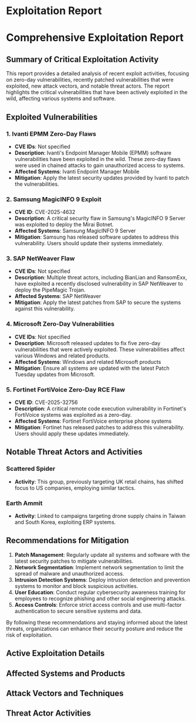 # Exploitation Report

# Comprehensive Exploitation Report

## Summary of Critical Exploitation Activity

This report provides a detailed analysis of recent exploit activities, focusing on zero-day vulnerabilities, recently patched vulnerabilities that were exploited, new attack vectors, and notable threat actors. The report highlights the critical vulnerabilities that have been actively exploited in the wild, affecting various systems and software.

## Exploited Vulnerabilities

### 1. Ivanti EPMM Zero-Day Flaws
- **CVE IDs**: Not specified
- **Description**: Ivanti's Endpoint Manager Mobile (EPMM) software vulnerabilities have been exploited in the wild. These zero-day flaws were used in chained attacks to gain unauthorized access to systems.
- **Affected Systems**: Ivanti Endpoint Manager Mobile
- **Mitigation**: Apply the latest security updates provided by Ivanti to patch the vulnerabilities.

### 2. Samsung MagicINFO 9 Exploit
- **CVE ID**: CVE-2025-4632
- **Description**: A critical security flaw in Samsung's MagicINFO 9 Server was exploited to deploy the Mirai Botnet.
- **Affected Systems**: Samsung MagicINFO 9 Server
- **Mitigation**: Samsung has released software updates to address this vulnerability. Users should update their systems immediately.

### 3. SAP NetWeaver Flaw
- **CVE IDs**: Not specified
- **Description**: Multiple threat actors, including BianLian and RansomExx, have exploited a recently disclosed vulnerability in SAP NetWeaver to deploy the PipeMagic Trojan.
- **Affected Systems**: SAP NetWeaver
- **Mitigation**: Apply the latest patches from SAP to secure the systems against this vulnerability.

### 4. Microsoft Zero-Day Vulnerabilities
- **CVE IDs**: Not specified
- **Description**: Microsoft released updates to fix five zero-day vulnerabilities that were actively exploited. These vulnerabilities affect various Windows and related products.
- **Affected Systems**: Windows and related Microsoft products
- **Mitigation**: Ensure all systems are updated with the latest Patch Tuesday updates from Microsoft.

### 5. Fortinet FortiVoice Zero-Day RCE Flaw
- **CVE ID**: CVE-2025-32756
- **Description**: A critical remote code execution vulnerability in Fortinet's FortiVoice systems was exploited as a zero-day.
- **Affected Systems**: Fortinet FortiVoice enterprise phone systems
- **Mitigation**: Fortinet has released patches to address this vulnerability. Users should apply these updates immediately.

## Notable Threat Actors and Activities

### Scattered Spider
- **Activity**: This group, previously targeting UK retail chains, has shifted focus to US companies, employing similar tactics.

### Earth Ammit
- **Activity**: Linked to campaigns targeting drone supply chains in Taiwan and South Korea, exploiting ERP systems.

## Recommendations for Mitigation

1. **Patch Management**: Regularly update all systems and software with the latest security patches to mitigate vulnerabilities.
2. **Network Segmentation**: Implement network segmentation to limit the spread of malware and unauthorized access.
3. **Intrusion Detection Systems**: Deploy intrusion detection and prevention systems to monitor and block suspicious activities.
4. **User Education**: Conduct regular cybersecurity awareness training for employees to recognize phishing and other social engineering attacks.
5. **Access Controls**: Enforce strict access controls and use multi-factor authentication to secure sensitive systems and data.

By following these recommendations and staying informed about the latest threats, organizations can enhance their security posture and reduce the risk of exploitation.

## Active Exploitation Details



## Affected Systems and Products



## Attack Vectors and Techniques



## Threat Actor Activities

 